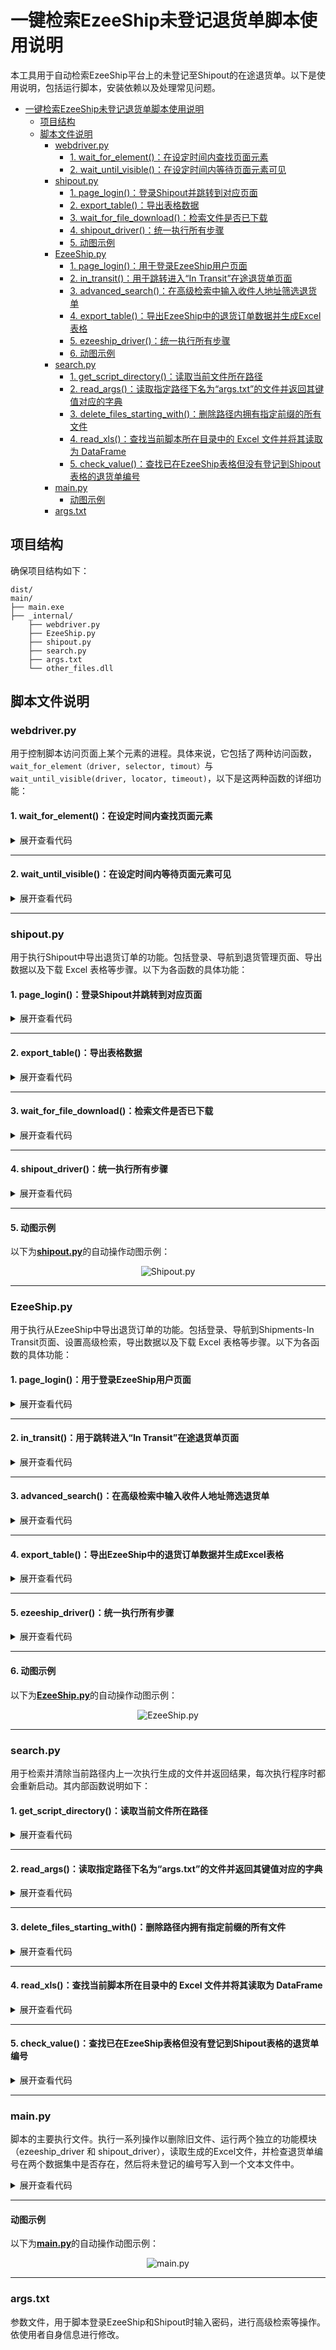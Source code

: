 # 一键检索EzeeShip未登记退货单脚本使用说明
本工具用于自动检索EzeeShip平台上的未登记至Shipout的在途退货单。以下是使用说明，包括运行脚本，安装依赖以及处理常见问题。


- [一键检索EzeeShip未登记退货单脚本使用说明](#一键检索ezeeship未登记退货单脚本使用说明)
  - [项目结构](#项目结构)
  - [脚本文件说明](#脚本文件说明)
    - [webdriver.py](#webdriverpy)
      - [1. wait\_for\_element()：在设定时间内查找页面元素](#1-wait_for_element在设定时间内查找页面元素)
      - [2. wait\_until\_visible()：在设定时间内等待页面元素可见](#2-wait_until_visible在设定时间内等待页面元素可见)
    - [shipout.py](#shipoutpy)
      - [1. page\_login()：登录Shipout并跳转到对应页面](#1-page_login登录shipout并跳转到对应页面)
      - [2. export\_table()：导出表格数据](#2-export_table导出表格数据)
      - [3. wait\_for\_file\_download()：检索文件是否已下载](#3-wait_for_file_download检索文件是否已下载)
      - [4. shipout\_driver()：统一执行所有步骤](#4-shipout_driver统一执行所有步骤)
      - [5. 动图示例](#5-动图示例)
    - [EzeeShip.py](#ezeeshippy)
      - [1. page\_login()：用于登录EzeeShip用户页面](#1-page_login用于登录ezeeship用户页面)
      - [2. in\_transit()：用于跳转进入“In Transit”在途退货单页面](#2-in_transit用于跳转进入in-transit在途退货单页面)
      - [3. advanced\_search()：在高级检索中输入收件人地址筛选退货单](#3-advanced_search在高级检索中输入收件人地址筛选退货单)
      - [4. export\_table()：导出EzeeShip中的退货订单数据并生成Excel表格](#4-export_table导出ezeeship中的退货订单数据并生成excel表格)
      - [5. ezeeship\_driver()：统一执行所有步骤](#5-ezeeship_driver统一执行所有步骤)
      - [6. 动图示例](#6-动图示例)
    - [search.py](#searchpy)
      - [1. get\_script\_directory()：读取当前文件所在路径](#1-get_script_directory读取当前文件所在路径)
      - [2. read\_args()：读取指定路径下名为“args.txt”的文件并返回其键值对应的字典](#2-read_args读取指定路径下名为argstxt的文件并返回其键值对应的字典)
      - [3. delete\_files\_starting\_with()：删除路径内拥有指定前缀的所有文件](#3-delete_files_starting_with删除路径内拥有指定前缀的所有文件)
      - [4. read\_xls()：查找当前脚本所在目录中的 Excel 文件并将其读取为 DataFrame](#4-read_xls查找当前脚本所在目录中的-excel-文件并将其读取为-dataframe)
      - [5. check\_value()：查找已在EzeeShip表格但没有登记到Shipout表格的退货单编号](#5-check_value查找已在ezeeship表格但没有登记到shipout表格的退货单编号)
    - [main.py](#mainpy)
      - [动图示例](#动图示例)
    - [args.txt](#argstxt)


## 项目结构
确保项目结构如下：
```
dist/
main/
├── main.exe
├── _internal/
    ├── webdriver.py
    ├── EzeeShip.py
    ├── shipout.py
    ├── search.py
    ├── args.txt
    └── other_files.dll
```

## 脚本文件说明

### webdriver.py
用于控制脚本访问页面上某个元素的进程。具体来说，它包括了两种访问函数，`wait_for_element（driver, selector, timout）`与`wait_until_visible(driver, locator, timeout)`，以下是这两种函数的详细功能：

#### 1. wait_for_element()：在设定时间内查找页面元素
<details>
  <summary>展开查看代码</summary>

```python
def wait_for_element(driver, selector, timeout=10):
    try:
        element = WebDriverWait(driver, timeout).until(
            EC.element_to_be_clickable(selector)
        )
        return element
    except Exception as e:
        print("访问超时")
```

- `wait_for_element(driver, selector, timeout)`：创建一个WebDriverWait对象，用于在指定的时间内等待某个条件的发生。
  -  `driver`：这是一个WebDriver实例，通常用于控制浏览器。
  -  `selector`: 这是一个选择器，告诉Selenium需要在页面上找到哪个元素以及如何找到它。
  - `timeout`：这是等待该元素出现的最长时间，如果未能等到该元素加载完成，将会抛出超时异常。
</details>

_________________
#### 2. wait_until_visible()：在设定时间内等待页面元素可见
<details>
  <summary>展开查看代码</summary>

```python
def wait_until_visible(driver, locator, timeout=10):
    try:
        wait = WebDriverWait(driver, timeout)
        element = wait.until(EC.visibility_of_element_located(locator))
        return element
    
    except Exception as e:
        print("访问超时")
```
- `wait_until_visible(driver, locator, timeout)`：功能同上，用于等待页面上某个元素变得可见，并在元素可见后执行操作（例如点击）。输入参数与`wait_for_element()`功能一致

</details>

_________________


### shipout.py  
用于执行Shipout中导出退货订单的功能。包括登录、导航到退货管理页面、导出数据以及下载 Excel 表格等步骤。以下为各函数的具体功能：

#### 1. page_login()：登录Shipout并跳转到对应页面
<details>
  <summary>展开查看代码</summary>

```python
def page_login(driver, username, password, url):
    # 打开给定的 URL
    driver.get(url)

    # 找到并填写用户名
    username_element = driver.find_element(By.CLASS_NAME, 'ez-input__inner')
    username_element.send_keys(username)

    # 找到并填写密码
    password_element = driver.find_element(By.XPATH, '//input[@type="password" and @autocomplete="off" and contains(@class, "ez-input__inner")]')
    password_element.send_keys(password)

    try:
        button = wait_for_element(driver, (By.CSS_SELECTOR, '.ez-button.login-submit.ez-button--primary.ez-button--medium'))
        button.click()
        print("已成功登录Shipout")

    except Exception as e:
        print(f"Shipout账号或密码输入错误，请重新输入。错误信息：{e}")
        driver.quit()

    # 选择仓库
    retries = 5
    while retries > 0:
        try:
            warehouse_element = wait_until_located(driver, (By.XPATH, '//div[contains(text(), "Upland，CA")]'))
            warehouse_element.click()
            print("Shipout - 已成功进入仓库页面：“Upland Warehouse”")
            break
        except StaleElementReferenceException as e:
            print(f"Shipout - 未能锁定该页面，重试中。错误信息：{e}")
            retries -= 1
        except Exception as e:
            print(f"Shipout - 未能锁定该页面。错误信息：{e}")
            break
    else:
        print("Shipout - 无法定位仓库页面，跳过此步骤")

    # 展开子菜单并跳转至“退货管理-退货单”页面
    max_retries = 10  # 最大重试次数
    sleep_interval = 2  # 重试间隔时间（秒）
    retries = 0  # 当前重试次数

    while retries < max_retries:
        try:
            # 找到并点击父菜单
            parent_element = wait_for_element(driver, (By.XPATH, '//*[@id="app-root-wrap"]/section/aside/div/div[1]/div/ul/li[3]/div/div/div'))
            parent_element.click()

            # 找到并点击子菜单
            rt = wait_for_element(driver, (By.XPATH, '/html/body/div[2]/ul/li[1]/div/span'))
            rt.click()
            print("Shipout - 已成功跳转至“退货管理-退货单”页面")
            break  # 成功跳转后跳出循环
        except:
            # 请求失败处理
            retries += 1
            print("Shipout - 当前页面请求失败，重试次数：", retries)
            time.sleep(sleep_interval)
    else:
        # 超时处理
        print("Shipout - 页面请求已超时，请重新执行文件")
        driver.quit()

```

- `page_login(driver, username, password, url)`：用于访问Shipout登录界面并输入用户名和密码，选择仓库地址，以及跳转至“退货管理-退货单”页面。
</details>

_________________
#### 2. export_table()：导出表格数据
<details>
  <summary>展开查看代码</summary>

```python
def export_table(driver):
    max_retries = 10  # 最大重试次数
    sleep_interval = 2  # 重试间隔时间（秒）
    retries = 0  # 当前重试次数

    while retries < max_retries:
        try: 
            # 找到并点击“全部”按钮
            all_button = wait_for_element(driver, (By.XPATH, '//*[@id="tab-0"]'))
            all_button.click()
            print("Shipout - 已选择查看“全部”退货单，正在尝试导出所有表格")

            # 找到并点击“导出”按钮
            export_button = wait_for_element(driver, (By.XPATH, '//*[@id="app-root-wrap"]/section/section/main/div/header/div/div[2]/div[2]/button'))
            export_button.click()
            print("Shipout - 已选择“导出”")

            # 找到并点击“导出当前所有数据”选项
            all_filtered = wait_for_element(driver, (By.XPATH, "//ul[contains(@id, 'dropdown-menu-')]/li[2][normalize-space()='Export All Filtered Orders' or normalize-space()='导出当前所有数据']"))
            all_filtered.click()
            print("Shipout - 已选择“导出当前所有数据”")
            print("Shipout - 已导出退货单表格")
            break  # 成功导出后跳出循环
        except Exception as e:
            retries += 1
            print("Shipout - 请求失败，正在尝试重新下载表格，重试次数：", retries)
            time.sleep(sleep_interval)
    else:
        print("Shipout - 页面请求已超时，请重新执行文件")   
        driver.quit()  # 超时后关闭浏览器

```

- `export_table(driver)`：定位至“全部”退货单页面并导出所有数据。由于该页面加载所需时间较长，可能会导致导出文件的请求失败。在这种情况下，该函数会重复执行并记录失败次数直至导出文件，若请求超时，请联系技术人员处理。
</details>

_________________
#### 3. wait_for_file_download()：检索文件是否已下载
<details>
  <summary>展开查看代码</summary>

```python
def wait_for_file_download(prefix, timeout=100):
    # 计算超时时间点
    end_time = time.time() + timeout
    # 获取当前脚本所在目录
    script_dir = os.path.dirname(os.path.abspath(__file__))

    while time.time() < end_time:
        # 遍历当前目录下的所有文件
        for filename in os.listdir(script_dir):
            # 检查文件名是否以指定前缀开头
            if filename.startswith(prefix):
                print(f"Shipout - 已查找到下载文件: {filename}")
                return True
        # 等待一秒钟后再检查
        time.sleep(1)

    print(f"Shipout - 下载超时，未能在当前目录找到以 '{prefix}' 为前缀的文件名")
    return False

```
- `wait_for_file_download(prefix, timeout=100)`：遍历当前路径内文件，查询是否已下载生成的Excel表格。
  - `prefix`：读取该路径内文件的前缀，如“WMS_Return_Export”为Shipout输出文件的固定前缀。
  - 
</details>

_________________
#### 4. shipout_driver()：统一执行所有步骤
<details>
  <summary>展开查看代码</summary>

```python
def shipout_driver():
    # 读取参数
    params = read_args()

    # 获取 Shipout URL、用户名和密码
    shipout_url = params.get('shipout_url')
    shipout_username = params.get('shipout_username')
    shipout_password = params.get('shipout_password')

    # 初始化 Chrome 浏览器
    driver = webdriver.Chrome(options=options) 

    # 登录页面
    page_login(driver, shipout_username, shipout_password, shipout_url)

    # 导出表格
    export_table(driver)

    # 文件前缀
    prefix = "WMS_Return_Export"

    # 等待文件下载
    wait_for_file_download(prefix)

    # 退出浏览器
    driver.quit()
```

- `shipout_driver()`：读取同路径内<u>**args.txt**</u>内的登录账户名和密码，执行上述所有操作，并退出浏览器控制。
</details>

_________________

#### 5. 动图示例

以下为<u>**shipout.py**</u>的自动操作动图示例：
<div style="text-align: center;">
  <img src="Shipout演示.gif" alt="Shipout.py">
</div>

_________________

### EzeeShip.py
用于执行从EzeeShip中导出退货订单的功能。包括登录、导航到Shipments-In Transit页面、设置高级检索，导出数据以及下载 Excel 表格等步骤。以下为各函数的具体功能：

#### 1. page_login()：用于登录EzeeShip用户页面
<details>
  <summary>展开查看代码</summary>

```python
def page_login(driver, username, password, url):
    driver.get(url)

    username_element =driver.find_element(By.CSS_SELECTOR, 'input[type="text"][autocomplete="username"].el-input__inner')
    username_element.send_keys(username)

    password_element =driver.find_element(By.CSS_SELECTOR, 'input[type="password"][autocomplete="password"].el-input__inner')
    password_element.send_keys(password)
    try:
        button = wait_for_element(driver, (By.CSS_SELECTOR, 'button[data-v-1915e4d0][type="submit"].el-button.login-submit-button'))
        button.click()
        print("已成功登录EzeeShip")
    except:
        print("EzeeShip账号或密码输入错误，请重新输入")
        driver.quit()
```

- `page_login(driver, username, password, url)`：用于访问Shipout登录界面并输入用户名和密码，选择仓库地址，以及跳转至“退货管理-退货单”页面。
    - `driver`： WebDriver实例，通常用于控制浏览器
    - `username`：用于登录EzeeShip的用户名，读取自<u>**args.txt**</u>
    - `password`：用于登录EzeeShip的密码，读取自<u>**args.txt**</u>
    - `url`：EzeeShip用户登录界面网址

</details>

_________________
#### 2. in_transit()：用于跳转进入“In Transit”在途退货单页面
<details>
  <summary>展开查看代码</summary>

```python
def in_transit(driver):

    shipments_element = wait_for_element(driver, (By.XPATH, '//span[contains(text(), "Shipments")]'))
    shipments_element.click()
    print("EzeeShip - 已成功转入“Shipment”页面")

    in_transit_element =  wait_for_element(driver, (By.XPATH, '//span[contains(text(), "In Transit")]'))
    in_transit_element.click()
    print("EzeeShip - 选择“In Transit”订单")

    all_element = wait_for_element(driver, (By.XPATH, '//*[@id="app"]/div[1]/div[2]/div[1]/ul/div/li[3]/ul/div/li[1]/span'))
    all_element.click()
    print('EzeeShip - 点击“All”')

```
- `in_transit(driver)`：依次操作浏览器点击“Shipment”选项，在进入页面后点击网页左侧目录的“In Transit"选项，最后点击下拉目录中的“All”选项，调出所有在途退货单数据。  
</details>

_________________

#### 3. advanced_search()：在高级检索中输入收件人地址筛选退货单
<details>
  <summary>展开查看代码</summary>

```python
def advanced_search(driver, address):

    advanced_search = driver.find_element(By.XPATH, '//*[@id="app"]/div[1]/div[2]/div[2]/div/div/div/div[1]/div/div[2]/div[1]/section/i[1]')
    advanced_search.click()
    print('EzeeShip - 进入Advanced Search')

    address_input = wait_for_element(driver, (By.XPATH, '//*[@id="app"]/div[1]/div[2]/div[2]/div/div/div/div[1]/div/div[2]/section/div/form/div[2]/div[2]/div/div/div/input'))
    address_input.send_keys(address)
    print('EzeeShip - 输入“Recipient Address"仓库地址：', address)

    confirm = wait_for_element(driver, (By.XPATH, '//*[@id="app"]/div[1]/div[2]/div[2]/div/div/div/div[1]/div/div[2]/section/div/div/button[1]'))
    confirm.click()
    print('EzeeShip - 点击确认')

```
- `advanced_search(driver, address)`：点击页面上“Advanced Search”的选项，在“Recipient”一栏输入对应仓库的收件人地址（如Upland是“1037”），并点击“Confirm”实现筛选对应退货单。
    - `address`是仓库的收货地址，如“Upland”仓库为1037，该地址需使用者在<u>**args.txt**</u>文件中的“ezeeship_recipient_address”一栏手动修改。
</details>

_________________
#### 4. export_table()：导出EzeeShip中的退货订单数据并生成Excel表格
<details>
  <summary>展开查看代码</summary>

```python
def export_table(driver):
    export_button = driver.find_element(By.XPATH, '//*[@id="app"]/div[1]/div[2]/div[2]/div/div/div/div[1]/div/div[1]/div[1]/div[1]/div[7]/div/div/button')
    export_button.click()

    try:

        by_order = wait_for_element(driver, (By.XPATH, "//ul[contains(@id, 'dropdown-menu-')]/li[1]/span[contains(text(), 'By Order')]"))
        by_order.click()
        print('EzeeShip - 选择“By Order”，正在尝试导出文件')
    except:
        print("EzeeShip - 导出文件失败")
```

- `export_table(driver)`：操作浏览器点击页面上方的“Export Shipment Info”选项，并选择“By Order”，生成所有在途退货单的Excel表格。
</details>

_________________
#### 5. ezeeship_driver()：统一执行所有步骤
<details>
  <summary>展开查看代码</summary>

```python
def ezeeship_driver():
    # 读取参数文件中的配置
    params = read_args()

    # 获取EzeeShip的相关参数
    ezeeship_url = params.get('ezeeship_url')
    ezeeship_username = params.get('ezeeship_username')
    ezeeship_password = params.get('ezeeship_password')
    ezeeship_address = params.get('ezeeship_recipient_address')

    # 启动Chrome浏览器
    driver = webdriver.Chrome(options=options)

    # 登录到EzeeShip页面
    page_login(driver, ezeeship_username, ezeeship_password, ezeeship_url)

    # 进入在途页面
    in_transit(driver)

    # 执行高级搜索
    advanced_search(driver, ezeeship_address)

    # 导出表格数据
    export_table(driver)

    # 定义文件前缀
    prefix = "Shipment_Information(by order)(all).xls"

    # 等待文件下载完成
    wait_for_file_download(prefix)

    # 关闭浏览器
    driver.quit()
```
- `ezeeship_driver()`：读取同路径内<u>**args.txt**</u>内的登录账户名和密码，执行上述所有操作，并退出浏览器控制。
</details>

_________________

#### 6. 动图示例
以下为<u>**EzeeShip.py**</u>的自动操作动图示例：
<div style="text-align: center;">
  <img src="EzeeShip演示.gif" alt="EzeeShip.py">
</div>

_________________

### search.py
用于检索并清除当前路径内上一次执行生成的文件并返回结果，每次执行程序时都会重新启动。其内部函数说明如下：

#### 1. get_script_directory()：读取当前文件所在路径
<details>
  <summary>展开查看代码</summary>

```python
def get_script_directory():
    return os.path.dirname(os.path.abspath(__file__))
```
- `get_script_directory()`：读取当前文件所在的绝对路径
</details>

_________________

#### 2. read_args()：读取指定路径下名为“args.txt”的文件并返回其键值对应的字典
<details>
  <summary>展开查看代码</summary>

```python
def read_args(file_path=None):
    # 如果没有指定文件路径，使用默认路径 'args.txt'
    if file_path is None:
        file_path = os.path.join(get_script_directory(), 'args.txt')
    
    params = {}
    
    # 打开文件并读取每一行
    with open(file_path, 'r') as file:
        for line in file:
            line = line.strip()  # 去掉每行两端的空白字符
            if line:
                key, value = line.split(' = ', 1)  # 按照 ' = ' 分割每一行，最多分割一次
                params[key] = value  # 将键值对存入字典中
    
    return params

```
- `read_args(file_path = None)`：指定默认文件路径为当前所在文件夹 + 'args.txt'，返回字典。其效果如下：
```
# 原args.txt文件如下
shipout_url = https://wms.shipout.com/z/#/login?lang=en

shipout_username = support@carrohome.com

shipout_password = Carrohome#23

ezeeship_url = https://ezeeship.com/newstyle/#/accredit/login

ezeeship_username = jacksoneatvivi@gmail.com

ezeeship_password = Carrohome#1

ezeeship_recipient_address = 1037

# 调用read_args()后返回如下字典：
{
    'shipout_url': 'https://wms.shipout.com/z/#/login?lang=en', 'shipout_username': 'support@carrohome.com', 
    'shipout_password': 'Carrohome#23', 
    'ezeeship_url': 'https://ezeeship.com/newstyle/#/accredit/login', 
    'ezeeship_username': 'jacksoneatvivi@gmail.com', 'ezeeship_password': 'Carrohome#1', 
    'ezeeship_recipient_address': '1037'

}

```
</details>

_________________

#### 3. delete_files_starting_with()：删除路径内拥有指定前缀的所有文件
<details>
  <summary>展开查看代码</summary>

```python
def delete_files_starting_with(prefix):

    # 获取当前脚本所在目录
    directory = get_script_directory() 
   
    try:
        # 查找所有以指定前缀开头的文件
        files_to_delete = [filename for filename in os.listdir(directory) if filename.startswith(prefix)]
        
        if files_to_delete:
            # 删除找到的文件
            for filename in files_to_delete:
                os.remove(os.path.join(directory, filename))
                print(f"已删除文件: {filename}")
        else:
            print(f"并未找到以 '{prefix}'为前缀的文件，删除终止")

    except OSError as e:
        print(f"Error: {e.strerror}")
```
- `delete_files_starting_with(prefix)`：是删除当前脚本所在目录中以指定前缀开头的文件。
  - `prefix`：指定前缀示例：EzeeShip文件前缀为“Shipment_Information(by order)(all)”，Shipout文件前缀为“WMS_Return_Export”。

</details>

_________________

#### 4. read_xls()：查找当前脚本所在目录中的 Excel 文件并将其读取为 DataFrame
<details>
  <summary>展开查看代码</summary>

```python

def read_xls(prefix):
    directory = get_script_directory()

    # 遍历目录中的所有文件名，查找以指定前缀 prefix 开头的文件
    file_to_read = next((filename for filename in os.listdir(directory) if filename.startswith(prefix)), None)
    
    if file_to_read: # 如果找到匹配的文件
        file_path = os.path.join(directory, file_to_read) # 构建文件的完整路径
        # 读取 Excel 文件，将其内容加载到一个 DataFrame 中。header=0 表示将第一行作为列名。
        df = pd.read_excel(file_path, header=0)
        return df
    else:
        print(f"未找到以 '{prefix}'为前缀的文件名")
        return None
```
- `read_xls(prefix)`：根据指定的前缀查找当前脚本所在目录中的 Excel 文件，并将其读取为 DataFrame。
  - `prefix`：指定文件前缀名，如`prefix = 产品`，则所有开头带有“产品”二字的Excel文件都将会被提取。
</details>

_________________

#### 5. check_value()：查找已在EzeeShip表格但没有登记到Shipout表格的退货单编号
<details>
  <summary>展开查看代码</summary>

```python
def check_value(df1, df2):
    def is_contained(order_no):
        order_no_lower = order_no.lower() # 统一把"-return"后缀转为小写
        return any(order_no_lower in str(rma).lower() for rma in df2['RMA #'])
    # 找到已经登记在df1但没有登记到df2的订单编号
    mask = df1['Order No'].apply(lambda x: not is_contained(x))
    missing_values_df = df1[mask][['Order No', 'Tracking ID', 'Reference', 'Reference2']]
    return missing_values_df

```
- `check_value(df1, df2)`：查找已在EzeeShip表格中登记，但并未在Shipout表格中登记退货单编号，并生成名为`missing_values_df`的DataFrame。
  - `is_contained(order_no)`：将所有退货单编号的后缀“-Return”统一转为小写以方便比对，并通过内置函数`any()`，判断df1表格中每一行编号是否同时存在于df2表格中，并返回布尔值。
  - `df1`：储存表格的变量名，此处为Ezeeship生成的Excel表格
  - `df2`：储存Shipout表格的变量名
</details>

_________________


### main.py
脚本的主要执行文件。执行一系列操作以删除旧文件、运行两个独立的功能模块（ezeeship_driver 和 shipout_driver），读取生成的Excel文件，并检查退货单编号在两个数据集中是否存在，然后将未登记的编号写入到一个文本文件中。

<details>
  <summary>展开查看代码</summary>

```python
ezeeship_prefix = "Shipment_Information(by order)(all)"
shipout_prefix = "WMS_Return_Export"

if __name__ == "__main__":

    # 删除旧文件
    delete_files_starting_with(ezeeship_prefix)
    delete_files_starting_with(shipout_prefix)
    delete_files_starting_with('未登记订单')

    # 创建线程来运行 ezeeship_driver 和 shipout_driver 函数
    thread1 = threading.Thread(target=ezeeship_driver)
    thread2 = threading.Thread(target=shipout_driver)

    # 启动线程
    thread1.start()
    thread2.start()

    # 等待两个线程都完成
    thread1.join()
    thread2.join()
    
    # 读取生成的Excel文件
    ezeeship_df = read_xls(ezeeship_prefix)
    shipout_df = read_xls(shipout_prefix)

    # 获取脚本目录路径      
    script_dir = get_script_directory()
    file_path =  os.path.join(script_dir, '未登记订单.txt')

    # 将未登记的订单写入到文本文件
    with open(file_path, 'w') as file:
        file.write(tabulate(check_value(ezeeship_df, shipout_df), headers = 'keys', tablefmt='grid'))
    print('已打印所有未登记订单')
  
  ```
  </details>

_________________


#### 动图示例
以下为<u>**main.py**</u>的自动操作动图示例：
<div style="text-align: center;">
  <img src="main.py演示.gif" alt="main.py">
</div>


_________________

### args.txt
参数文件，用于脚本登录EzeeShip和Shipout时输入密码，进行高级检索等操作。依使用者自身信息进行修改。

